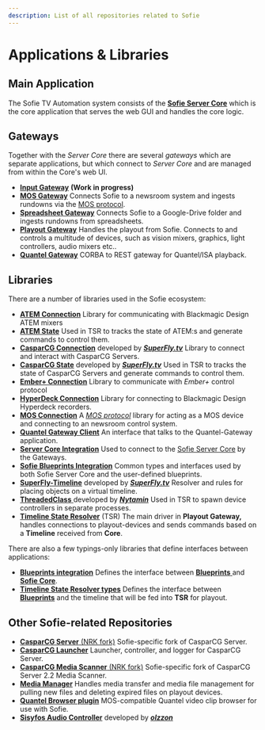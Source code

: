 ```yaml
---
description: List of all repositories related to Sofie
---
```


# Applications & Libraries

## Main Application

The Sofie TV Automation system consists of the [**Sofie Server Core**](https://github.com/nrkno/tv-automation-server-core) which is the core application that serves the web GUI and handles the core logic.

## Gateways

Together with the _Server Core_ there are several _gateways_ which are separate applications, but which connect to _Server Core_ and are managed from within the Core's web UI.

* [**Input Gateway**](https://github.com/nrkno/tv-automation-input-gateway) **\(Work in progress\)** 
* [**MOS Gateway**](https://github.com/nrkno/tv-automation-mos-gateway) Connects Sofie to a newsroom system and ingests rundowns via the [MOS protocol](http://mosprotocol.com/).
* [**Spreadsheet Gateway**](https://github.com/SuperFlyTV/spreadsheet-gateway) Connects Sofie to a Google-Drive folder and ingests rundowns from spreadsheets.
* [**Playout Gateway**](https://github.com/nrkno/tv-automation-playout-gateway) Handles the playout from Sofie. Connects to and controls a multitude of devices, such as vision mixers, graphics, light controllers, audio mixers etc..
* [**Quantel Gateway**](https://github.com/nrkno/tv-automation-quantel-gateway) CORBA to REST gateway for Quantel/ISA playback. 

## Libraries

There are a number of libraries used in the Sofie ecosystem:

* [**ATEM Connection**](https://github.com/nrkno/tv-automation-atem-connection) Library for communicating with Blackmagic Design ATEM mixers
* [**ATEM State**](https://github.com/nrkno/tv-automation-atem-state)  Used in TSR to tracks the state of ATEM:s and generate commands to control them.
* [**CasparCG Connection**](https://github.com/SuperFlyTV/casparcg-connection) developed by **[_SuperFly.tv_](https://github.com/SuperFlyTV)** Library to connect and interact with CasparCG Servers.
* [**CasparCG State**](https://github.com/superflytv/casparcg-state) developed by **[_SuperFly.tv_](https://github.com/SuperFlyTV)** Used in TSR to tracks the state of CasparCG Servers and generate commands to control them.
* [**Ember+ Connection**](https://github.com/nrkno/tv-automation-emberplus-connection) Library to communicate with _Ember+_ control protocol 
* [**HyperDeck Connection**](https://github.com/nrkno/tv-automation-hyperdeck-connection) Library for connecting to Blackmagic Design Hyperdeck recorders.
* [**MOS Connection**](https://github.com/nrkno/tv-automation-mos-connection/) A [_MOS protocol_](http://mosprotocol.com/) library for acting as a MOS device and connecting to an newsroom control system.
* [**Quantel Gateway Client**](https://github.com/nrkno/tv-automation-quantel-gateway-client) An interface that talks to the Quantel-Gateway application.
* [**Server Core Integration**](https://github.com/nrkno/tv-automation-server-core-integration) Used to connect to the [Sofie Server Core](https://github.com/nrkno/tv-automation-server-core) by the Gateways.
* [**Sofie Blueprints Integration**](https://github.com/nrkno/tv-automation-sofie-blueprints-integration) Common types and interfaces used by both Sofie Server Core and the user-defined blueprints.
* [**SuperFly-Timeline**](https://github.com/SuperFlyTV/supertimeline) developed by **[_SuperFly.tv_](https://github.com/SuperFlyTV)** Resolver and rules for placing objects on a virtual timeline.
* [**ThreadedClass** ](https://github.com/nytamin/threadedClass) developed by **[_Nytamin_](https://github.com/nytamin)** Used in TSR to spawn device controllers in separate processes.
* [**Timeline State Resolver**](https://github.com/nrkno/tv-automation-state-timeline-resolver) \(TSR\) The main driver in **Playout Gateway,** handles connections to playout-devices and sends commands based on a **Timeline** received from **Core**.



There are also a few typings-only libraries that define interfaces between applications:

* [**Blueprints integration**](https://www.npmjs.com/package/tv-automation-sofie-blueprints-integration) Defines the interface between [**Blueprints** ](../dictionary.md#blueprints)and [**Sofie Core**](../dictionary.md#sofie-core).
* [**Timeline State Resolver types**](https://www.npmjs.com/package/timeline-state-resolver-types) Defines the interface between [**Blueprints**](../dictionary.md#blueprints) and the timeline that will be fed into **TSR** for playout.

## Other Sofie-related Repositories

* [**CasparCG Server** \(NRK fork\)](https://github.com/nrkno/tv-automation-casparcg-server) Sofie-specific fork of CasparCG Server.
* [**CasparCG Launcher**](https://github.com/nrkno/tv-automation-casparcg-launcher) Launcher, controller, and logger for CasparCG Server.
* [**CasparCG Media Scanner** \(NRK fork\)](https://github.com/nrkno/tv-automation-casparcg-server) Sofie-specific fork of CasparCG Server 2.2 Media Scanner.
* [**Media Manager**](https://github.com/nrkno/tv-automation-media-management) Handles media transfer and media file management for pulling new files and deleting expired files on playout devices.
* [**Quantel Browser plugin**](https://github.com/nrkno/tv-automation-quantel-browser-plugin) MOS-compatible Quantel video clip browser for use with Sofie.
* [**Sisyfos Audio Controller**](https://github.com/nrkno/tv-automation-sisyfos-audio-controller) developed by **[_olzzon_](https://github.com/olzzon/)**
